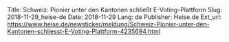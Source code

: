 Title: Schweiz: Pionier unter den Kantonen schließt E-Voting-Plattform
Slug: 2018-11-29_heise-de
Date: 2018-11-29
Lang: de
Publisher: Heise.de
Ext_url: https://www.heise.de/newsticker/meldung/Schweiz-Pionier-unter-den-Kantonen-schliesst-E-Voting-Plattform-4235694.html